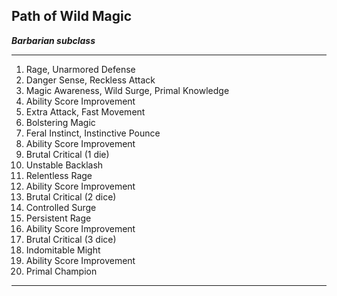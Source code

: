 ﻿## Path of Wild Magic

***Barbarian subclass***

___
1. Rage, Unarmored Defense
2. Danger Sense, Reckless Attack
3. Magic Awareness, Wild Surge, Primal Knowledge
4. Ability Score Improvement
5. Extra Attack, Fast Movement
6. Bolstering Magic
7. Feral Instinct, Instinctive Pounce
8. Ability Score Improvement
9. Brutal Critical (1 die)
10. Unstable Backlash
11. Relentless Rage
12. Ability Score Improvement
13. Brutal Critical (2 dice)
14. Controlled Surge
15. Persistent Rage
16. Ability Score Improvement
17. Brutal Critical (3 dice)
18. Indomitable Might
19. Ability Score Improvement
20. Primal Champion

---
